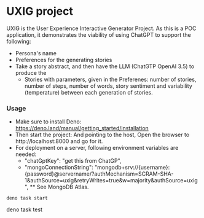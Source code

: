 # UXIG project

UXIG is the User Experience Interactive Generator Project. As this is a POC application, it demonstrates the viability of using ChatGPT to support the following:
- Persona's name
- Preferences for the generating stories
- Take a story abstract, and then have the LLM (ChatGTP OpenAI 3.5) to produce the
  * Stories with parameters, given in the Preferenes: number of stories, number of steps, number of words, story sentiment and variability (temperature) between each generation of stories. 

### Usage

- Make sure to install Deno: https://deno.land/manual/getting_started/installation
- Then start the project: And pointing to the host, Open the browser to http://localhost:8000 and go for it.
- For deployment on a server, following environment variables are needed:
  * "chatGptKey": "get this from ChatGP",
  * "mongoConnectionString": "mongodb+srv://{username}:{password}@servername/?authMechanism=SCRAM-SHA-1&authSource=uxig&retryWrites=true&w=majority&authSource=uxig", 
     ** See MongoDB Atlas.
```
deno task start
```
deno task test


